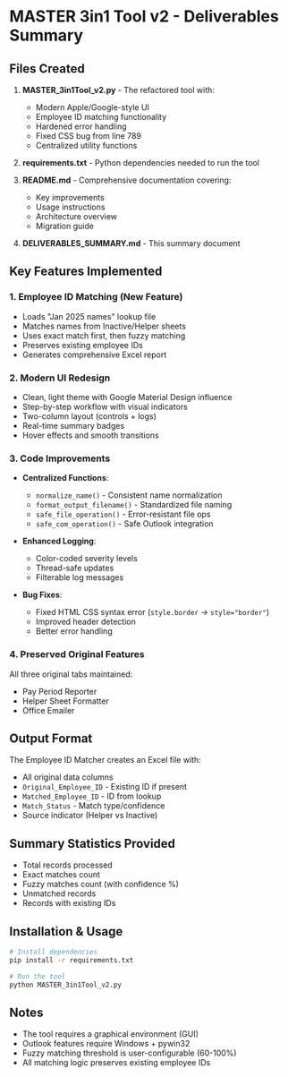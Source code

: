# MASTER 3in1 Tool v2 - Deliverables Summary

## Files Created

1. **MASTER_3in1Tool_v2.py** - The refactored tool with:
   - Modern Apple/Google-style UI
   - Employee ID matching functionality
   - Hardened error handling
   - Fixed CSS bug from line 789
   - Centralized utility functions

2. **requirements.txt** - Python dependencies needed to run the tool

3. **README.md** - Comprehensive documentation covering:
   - Key improvements
   - Usage instructions
   - Architecture overview
   - Migration guide

4. **DELIVERABLES_SUMMARY.md** - This summary document

## Key Features Implemented

### 1. Employee ID Matching (New Feature)
- Loads "Jan 2025 names" lookup file
- Matches names from Inactive/Helper sheets
- Uses exact match first, then fuzzy matching
- Preserves existing employee IDs
- Generates comprehensive Excel report

### 2. Modern UI Redesign
- Clean, light theme with Google Material Design influence
- Step-by-step workflow with visual indicators
- Two-column layout (controls + logs)
- Real-time summary badges
- Hover effects and smooth transitions

### 3. Code Improvements
- **Centralized Functions**:
  - `normalize_name()` - Consistent name normalization
  - `format_output_filename()` - Standardized file naming
  - `safe_file_operation()` - Error-resistant file ops
  - `safe_com_operation()` - Safe Outlook integration

- **Enhanced Logging**:
  - Color-coded severity levels
  - Thread-safe updates
  - Filterable log messages

- **Bug Fixes**:
  - Fixed HTML CSS syntax error (`style.border` → `style="border"`)
  - Improved header detection
  - Better error handling

### 4. Preserved Original Features
All three original tabs maintained:
- Pay Period Reporter
- Helper Sheet Formatter  
- Office Emailer

## Output Format

The Employee ID Matcher creates an Excel file with:
- All original data columns
- `Original_Employee_ID` - Existing ID if present
- `Matched_Employee_ID` - ID from lookup
- `Match_Status` - Match type/confidence
- Source indicator (Helper vs Inactive)

## Summary Statistics Provided
- Total records processed
- Exact matches count
- Fuzzy matches count (with confidence %)
- Unmatched records
- Records with existing IDs

## Installation & Usage

```bash
# Install dependencies
pip install -r requirements.txt

# Run the tool
python MASTER_3in1Tool_v2.py
```

## Notes
- The tool requires a graphical environment (GUI)
- Outlook features require Windows + pywin32
- Fuzzy matching threshold is user-configurable (60-100%)
- All matching logic preserves existing employee IDs